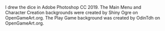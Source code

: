 I drew the dice in Adobe Photoshop CC 2019.
The Main Menu and Character Creation backgrounds were created by Shiny Ogre on OpenGameArt.org.
The Play Game background was created by OdinTdh on OpenGameArt.org.
